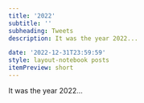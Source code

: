 ```yaml
---
title: '2022'
subtitle: ''
subheading: Tweets
description: It was the year 2022...

date: '2022-12-31T23:59:59'
style: layout-notebook posts
itemPreview: short
---
```

It was the year 2022...

